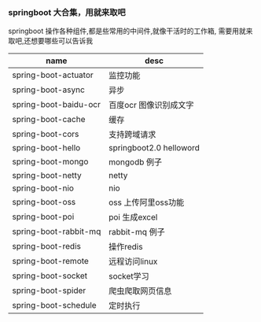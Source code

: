 ### springboot 大合集，用就来取吧

springboot 操作各种组件,都是些常用的中间件,就像干活时的工作箱, 需要用就来取吧,还想要哪些可以告诉我

|   name  |   desc  |
| --- | --- |
|  spring-boot-actuator   |   监控功能   |
|  spring-boot-async   |   异步   |
|  spring-boot-baidu-ocr   |   百度ocr 图像识别成文字   |
|  spring-boot-cache   |   缓存   |
|  spring-boot-cors   |  支持跨域请求   |
|  spring-boot-hello   |  springboot2.0 helloword   |
|  spring-boot-mongo   |   mongodb 例子  |
|  spring-boot-netty   |   netty  |
|  spring-boot-nio   |   nio   |
|  spring-boot-oss   |   oss 上传阿里oss功能  |
|  spring-boot-poi   |   poi 生成excel   |
|  spring-boot-rabbit-mq   |   rabbit-mq 例子   |
|  spring-boot-redis   |   操作redis   |
|  spring-boot-remote   |   远程访问linux   |
|  spring-boot-socket   |   socket学习   |
|  spring-boot-spider   |   爬虫爬取网页信息   |
|  spring-boot-schedule   |   定时执行   |
